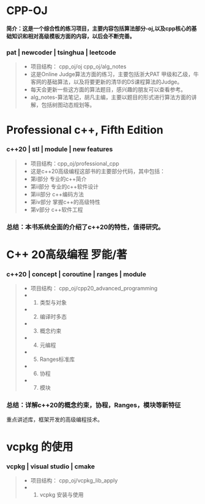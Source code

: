 # CPP-OJ
**简介：这是一个综合性的练习项目，主要内容包括算法部分-oj,以及cpp核心的基础知识和相对高级模板方面的内容，以后会不断完善。**
### pat | newcoder | tsinghua | leetcode
> - 项目结构： cpp_oj/oj cpp_oj/alg_notes
> - 这是Online Judge算法方面的练习，主要包括浙大PAT 甲级和乙级，牛客网的基础算法，以及将要更新的清华的DS课程算法的Judge。  
> - 每天会更新一些这方面的算法题目，感兴趣的朋友可以查看参考。
> - alg_notes-算法笔记，胡凡主编，主要以题目的形式进行算法方面的讲解，包括树图动态规划等。

# Professional c++, Fifth Edition
### c++20 | stl | module | new features
> - 项目结构：cpp_oj/professional_cpp
> - 这是c++20高级编程这部书的主要部分代码，其中包括：
> - 第i部分 专业的c++简介
> - 第ii部分 专业的c++软件设计
> - 第iii部分 c++编码方法
> - 第iv部分 掌握c++的高级特性
> - 第v部分 c++软件工程
### 总结：本书系统全面的介绍了c++20的特性，值得研究。

# C++ 20高级编程 罗能/著
### c++20 | concept | coroutine | ranges | module
> - 项目结构： cpp_oj/cpp20_advanced_programming
> - 1. 类型与对象
> - 2. 编译时多态
> - 3. 概念约束
> - 4. 元编程
> - 5. Ranges标准库
> - 6. 协程
> - 7. 模块
### 总结：详解c++20的概念约束，协程，Ranges，模块等新特征
重点讲述库，框架开发的高级编程技术。

# vcpkg 的使用
### vcpkg | visual studio | cmake
> - 项目结构： cpp_oj/vcpkg_lib_apply
> - 1. vcpkg 安装与使用